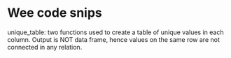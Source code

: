 # Wee code snips
unique_table: two functions used to create a table of unique values in each column. Output is NOT data frame, hence values on the same row are not connected in any relation.
